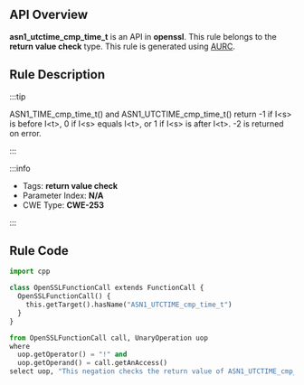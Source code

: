 ---
---


## API Overview
**asn1_utctime_cmp_time_t** is an API in **openssl**. This rule belongs to the **return value check** type. This rule is generated using [AURC](../../tools/AURC).
## Rule Description

:::tip

ASN1_TIME_cmp_time_t() and ASN1_UTCTIME_cmp_time_t() return -1 if I\<s\> is before I\<t\>, 0 if I\<s\> equals I\<t\>, or 1 if I\<s\> is after I\<t\>. -2 is returned on error.

:::

:::info

- Tags: **return value check**
- Parameter Index: **N/A**
- CWE Type: **CWE-253**

:::

## Rule Code
```python
import cpp

class OpenSSLFunctionCall extends FunctionCall {
  OpenSSLFunctionCall() {
    this.getTarget().hasName("ASN1_UTCTIME_cmp_time_t")
  }
}

from OpenSSLFunctionCall call, UnaryOperation uop
where
  uop.getOperator() = "!" and
  uop.getOperand() = call.getAnAccess()
select uop, "This negation checks the return value of ASN1_UTCTIME_cmp_time_t."
```